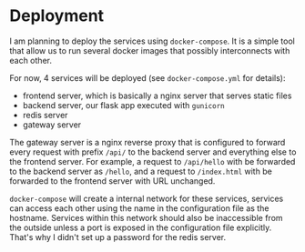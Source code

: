 # Deployment

I am planning to deploy the services using `docker-compose`. It is a
 simple tool that allow us to run several docker images that possibly
 interconnects with each other.
 
For now, 4 services will be deployed (see `docker-compose.yml` for details):

- frontend server, which is basically a nginx server that serves
  static files
- backend server, our flask app executed with `gunicorn`
- redis server
- gateway server

The gateway server is a nginx reverse proxy that is configured to
forward every request with prefix `/api/` to the backend server and
everything else to the frontend server. For example, a request to
`/api/hello` with be forwarded to the backend server as `/hello`, and
a request to `/index.html` with be forwarded to the frontend server
with URL unchanged.

`docker-compose` will create a internal network for these services,
services can access each other using the name in the configuration
file as the hostname. Services within this network should also be
inaccessible from the outside unless a port is exposed in the
configuration file explicitly. That's why I didn't set up a password
for the redis server.
